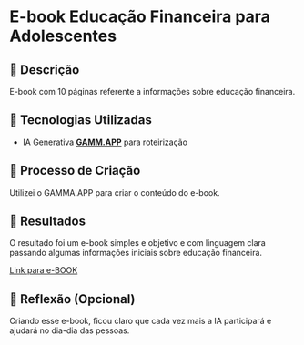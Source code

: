 # E-book Educação Financeira para Adolescentes

## 📒 Descrição
E-book com 10 páginas referente a informações sobre educação financeira.

## 🤖 Tecnologias Utilizadas
- IA Generativa **[GAMM.APP](https://gamma.app/)** para roteirização

## 🧐 Processo de Criação
Utilizei o GAMMA.APP para criar o conteúdo do e-book.

## 🚀 Resultados
O resultado foi um e-book simples e objetivo e com linguagem clara passando algumas informações iniciais sobre educação financeira.

[Link para e-BOOK]()

## 💭 Reflexão (Opcional)
Criando esse e-book, ficou claro que cada vez mais a IA participará e ajudará no dia-dia das pessoas.
